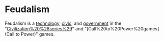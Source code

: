 # Feudalism

Feudalism is a [technology](technology), [civic](civic), and [government](government) in the "[Civilization%20%28series%29](Civilization)" and "[Call%20to%20Power%20games](Call to Power)" games.